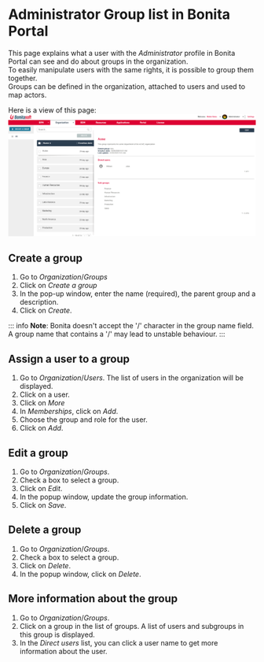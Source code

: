 # Administrator Group list in Bonita Portal

This page explains what a user with the _Administrator_ profile in Bonita Portal can see and do about groups in the organization.  
To easily manipulate users with the same rights, it is possible to group them together.  
Groups can be defined in the organization, attached to users and used to map actors.

Here is a view of this page:
![Administrator groups list Portal](images/UI2021.1/groups-portal.png)<!--{.img-responsive}-->

## Create a group
1. Go to _Organization_/_Groups_
2. Click on _Create a group_
3. In the pop-up window, enter the name (required), the parent group and a description.
4. Click on _Create_.

::: info
**Note**: Bonita doesn't accept the '/' character in the group name field. A group name that contains a '/' may lead to unstable behaviour.
:::

## Assign a user to a group
1. Go to _Organization_/_Users_. The list of users in the organization will be displayed.
2. Click on a user.
3. Click on _More_
4. In _Memberships_, click on _Add_.
5. Choose the group and role for the user.
6. Click on _Add_.

## Edit a group
1. Go to _Organization_/_Groups_.
2. Check a box to select a group.
3. Click on _Edit_.
4. In the popup window, update the group information.
5. Click on _Save_.

## Delete a group
1. Go to _Organization_/_Groups_.
2. Check a box to select a group.
3. Click on _Delete_.
4. In the popup window, click on _Delete_.

## More information about the group
1. Go to _Organization_/_Groups_.
2. Click on a group in the list of groups. A list of users and subgroups in this group is displayed.
3. In the _Direct users_ list, you can click a user name to get more information about the user.
